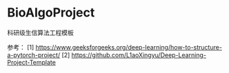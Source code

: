# BioAlgoProject
科研级生信算法工程模板

参考：
[1] https://www.geeksforgeeks.org/deep-learning/how-to-structure-a-pytorch-project/
[2] https://github.com/L1aoXingyu/Deep-Learning-Project-Template
